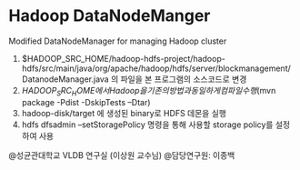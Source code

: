# Hadoop DataNodeManger
Modified DataNodeManager for managing Hadoop cluster

1.   $HADOOP_SRC_HOME/hadoop-hdfs-project/hadoop-hdfs/src/main/java/org/apache/hadoop/hdfs/server/blockmanagement/DatanodeManager.java 의 파일을 본 프로그램의 소스코드로 변경
2.   $HADOOP_SRC_HOME에서 Hadoop을 기존의 방법과 동일하게 컴파일 수행
($mvn package -Pdist -DskipTests –Dtar)
3.   hadoop-disk/target 에 생성된 binary로 HDFS 데몬을 실행
4.   hdfs dfsadmin –setStoragePolicy 명령을 통해 사용할 storage policy를 설정하여 사용

@성균관대학교 VLDB 연구실 (이상원 교수님) 
@담당연구원: 이종백
